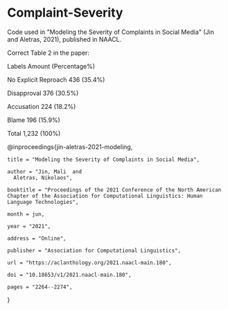 # Complaint-Severity
Code used in "Modeling the Severity of Complaints in Social Media" (Jin  and  Aletras, 2021), published in NAACL.

Correct Table 2 in the paper:

Labels                   Amount         (Percentage%)

No Explicit Reproach     436             (35.4%)

Disapproval              376             (30.5%)

Accusation               224             (18.2%)

Blame                    196             (15.9%)

Total                    1,232           (100%)


@inproceedings{jin-aletras-2021-modeling,
    
    title = "Modeling the Severity of Complaints in Social Media",
    
    author = "Jin, Mali  and
      Aletras, Nikolaos",
    
    booktitle = "Proceedings of the 2021 Conference of the North American Chapter of the Association for Computational Linguistics: Human Language Technologies",
    
    month = jun,
    
    year = "2021",
    
    address = "Online",
    
    publisher = "Association for Computational Linguistics",
    
    url = "https://aclanthology.org/2021.naacl-main.180",
    
    doi = "10.18653/v1/2021.naacl-main.180",
    
    pages = "2264--2274",

}
